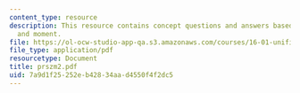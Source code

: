 ```yaml
---
content_type: resource
description: This resource contains concept questions and answers based on forces
  and moment.
file: https://ol-ocw-studio-app-qa.s3.amazonaws.com/courses/16-01-unified-engineering-i-ii-iii-iv-fall-2005-spring-2006/7a9d1f25252eb42834aad4550f4f2dc5_prszm2.pdf
file_type: application/pdf
resourcetype: Document
title: prszm2.pdf
uid: 7a9d1f25-252e-b428-34aa-d4550f4f2dc5
---
```

